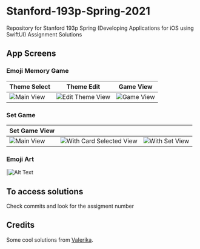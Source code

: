 # Stanford-193p-Spring-2021

Repository for Stanford 193p Spring (Developing Applications for iOS using SwiftUI) Assignment Solutions

## App Screens

### Emoji Memory Game
| Theme Select  | Theme Edit | Game View |
| ------------- | ------------- | ------------- |
| ![Main View](https://i.imgur.com/12aGBAW.png)  | ![Edit Theme View](https://i.imgur.com/12aGBAW.png) |![Game View](https://i.imgur.com/hCjgx89.png)
### Set Game
| Set Game View  | |  |
| ------------- | ------------- | ------------- |
| ![Main View](https://i.imgur.com/jUKEbOH.png)  | ![With Card Selected View](https://i.imgur.com/r3FAfCm.png) |![With Set View](https://i.imgur.com/qN6akbZ.png)

### Emoji Art

|![Alt Text](https://github.com/crorsavir54/stanford2021spring/blob/main/emojiart-preview.gif)

## To access solutions
Check commits and look for the assigment number

## Credits
Some cool solutions from [VaIerika](https://github.com/vaIerika/).
